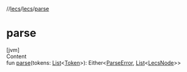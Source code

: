 //[lecs](../index.md)/[lecs](index.md)/[parse](parse.md)



# parse  
[jvm]  
Content  
fun [parse](parse.md)(tokens: [List](https://kotlinlang.org/api/latest/jvm/stdlib/kotlin.collections/-list/index.html)<[Token](-token/index.md)>): Either<[ParseError](-parse-error/index.md), [List](https://kotlinlang.org/api/latest/jvm/stdlib/kotlin.collections/-list/index.html)<[LecsNode](-lecs-node/index.md)>>  



